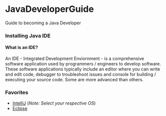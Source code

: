 # JavaDeveloperGuide
Guide to becoming a Java Developer

### Installing Java IDE
#### What is an IDE?
An IDE - Integrated Development Enviornment - is a comprehensive software application used by programmers / engineers to develop software. These software applications typically include an editor where you can write and edit code, debugger to troubleshoot issues and console for building / executing your source code. Some are more advanced than others. 

### Favorites
* [IntelliJ](https://www.jetbrains.com/idea/download/#section=mac) (_Note: Select your respective OS_)
* [Eclipse](https://www.eclipse.org/downloads/packages/release/kepler/sr1/eclipse-ide-java-developers)
